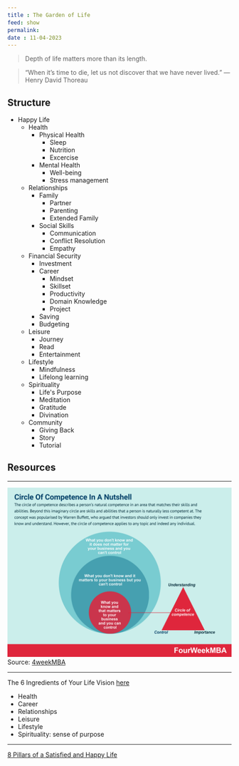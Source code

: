 ```yaml
---
title : The Garden of Life
feed: show
permalink: 
date : 11-04-2023
---
```


> Depth of life matters more than its length.

> “When it’s time to die, let us not discover that we have never lived.” — Henry David Thoreau


## Structure

- Happy Life
	- Health
		- Physical Health
			- Sleep
			- Nutrition
			- Excercise
		- Mental Health
			- Well-being
			- Stress management
	- Relationships
		- Family
			- Partner
			- Parenting
			- Extended Family
		- Social Skills
			-   Communication
			-   Conflict Resolution
			-   Empathy
	- Financial Security
		- Investment
		- Career
			- Mindset
			- Skillset
			- Productivity
			- Domain Knowledge
			- Project
		- Saving
		- Budgeting
	- Leisure
		- Journey
		- Read
		- Entertainment
	- Lifestyle
		- Mindfulness
		- Lifelong learning
	- Spirituality
		- Life's Purpose
		- Meditation
		- Gratitude
		- Divination
	- Community
		- Giving Back
		- Story
		- Tutorial

## Resources
---

![](src/Pasted%20image%2020230416192347.png)
Source: [4weekMBA](https://fourweekmba.com/circle-of-competence/)

---

The 6 Ingredients of Your Life Vision [here](https://www.arhantayoga.org/blog/the-6-pillars-of-a-happy-life-how-to-create-a-vision-for-the-life-you-want/)
- Health
- Career
- Relationships
- Leisure
- Lifestyle
- Spirituality: sense of purpose

---

[8 Pillars of a Satisfied and Happy Life](https://getpocket.com/read/3263630178)

